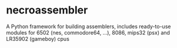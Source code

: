# necroassembler
A Python framework for building assemblers, includes ready-to-use modules for 6502 (nes, commodore64, ...), 8086, mips32 (psx) and LR35902  (gameboy) cpus
